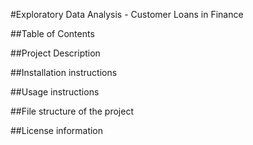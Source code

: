 #Exploratory Data Analysis - Customer Loans in Finance

##Table of Contents

##Project Description

##Installation instructions

##Usage instructions

##File structure of the project


##License information